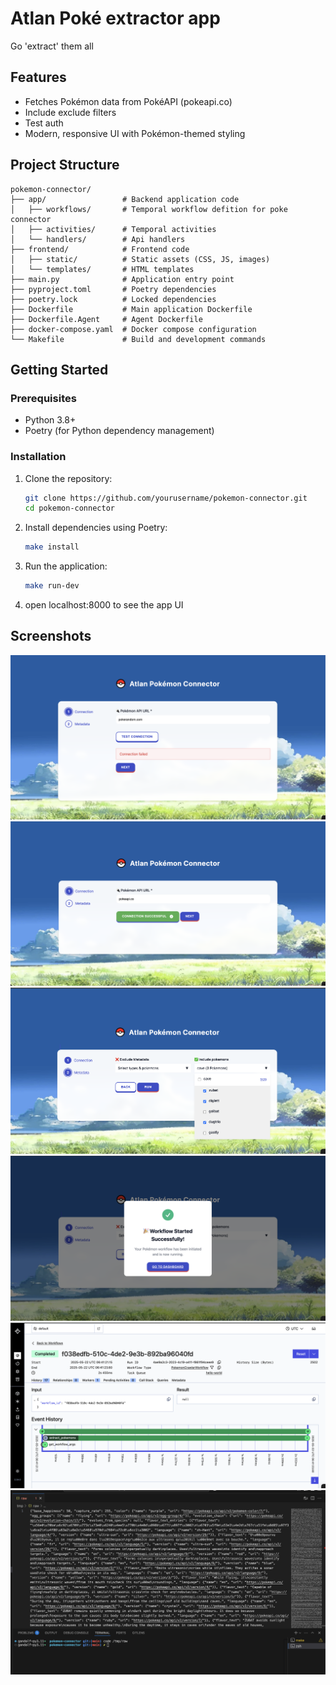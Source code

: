 # Atlan Poké extractor app

Go 'extract' them all

## Features

- Fetches Pokémon data from PokéAPI (pokeapi.co)
- Include exclude filters
- Test auth
- Modern, responsive UI with Pokémon-themed styling

## Project Structure

```
pokemon-connector/
├── app/                 # Backend application code
│   ├── workflows/       # Temporal workflow defition for poke connector
│   ├── activities/      # Temporal activities
│   └── handlers/        # Api handlers
├── frontend/            # Frontend code
│   ├── static/          # Static assets (CSS, JS, images)
│   └── templates/       # HTML templates
├── main.py              # Application entry point
├── pyproject.toml       # Poetry dependencies
├── poetry.lock          # Locked dependencies
├── Dockerfile           # Main application Dockerfile
├── Dockerfile.Agent     # Agent Dockerfile
├── docker-compose.yaml  # Docker compose configuration
└── Makefile             # Build and development commands
```

## Getting Started

### Prerequisites

- Python 3.8+
- Poetry (for Python dependency management)

### Installation

1. Clone the repository:
   ```bash
   git clone https://github.com/yourusername/pokemon-connector.git
   cd pokemon-connector
   ```

2. Install dependencies using Poetry:
   ```bash
   make install
   ```

3. Run the application:
   ```bash
   make run-dev
   ```

4. open localhost:8000 to see the app UI

## Screenshots
![Test auth 1](frontend/static/conn-failed.png)
![Test auth 1](frontend/static/conn-success.png)
![Test auth 1](frontend/static/include-filter.png)
![Test auth 1](frontend/static/wf-trigger.png)
![Test auth 1](frontend/static/temporal.png)
![Test auth 1](frontend/static/extracted-data.png)
